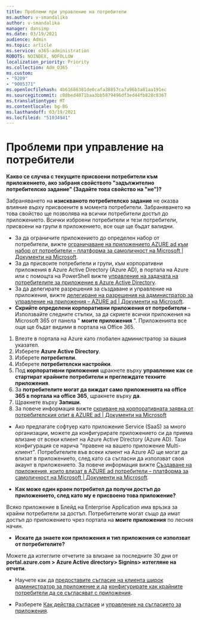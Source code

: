 ```yaml
---
title: Проблеми при управление на потребители
ms.author: v-smandalika
author: v-smandalika
manager: dansimp
ms.date: 03/19/2021
audience: Admin
ms.topic: article
ms.service: o365-administration
ROBOTS: NOINDEX, NOFOLLOW
localization_priority: Priority
ms.collection: Adm_O365
ms.custom:
- "9209"
- "9005371"
ms.openlocfilehash: 4b61686381de0cafa38857ca7a96b3a81aa191ec
ms.sourcegitcommit: c08bed4071baa3bb5879496df3ed44fb828c8367
ms.translationtype: MT
ms.contentlocale: bg-BG
ms.lasthandoff: 03/19/2021
ms.locfileid: "51034941"
---
```

# <a name="user-management-issues"></a>Проблеми при управление на потребители

**Какво се случва с текущите присвоени потребители към приложението, ако забраня свойството "задължително потребителско задание" (Задайте това свойство на "не")?**

Забраняването на **изискваното потребителско задание** не оказва влияние върху присвоените в момента потребители. Забраняването на това свойство ще позволява на всички потребители достъп до приложението. Всички изброени потребители и тези потребители, присвоени на групи в приложението, все още ще бъдат валидни.

- За да ограничите приложението до определен набор от потребители, вижте [ограничаване на приложението AZURE ad към набор от потребители – платформа за самоличност на Microsoft | Документи на Microsoft](https://docs.microsoft.com/azure/active-directory/develop/howto-restrict-your-app-to-a-set-of-users#:~:text=Select%20the%20application%20you%20want%2cand%20set%20it%20to%20Yes.).
- За да присвоите потребители и групи, към корпоративни приложения в Azure Active Directory (Azure AD), в портала на Azure или с помощта на PowerShell вижте [управление на задачата на потребителите за приложение в Azure Active Directory](https://docs.microsoft.com/azure/active-directory/manage-apps/assign-user-or-group-access-portal).
- За да делегирате разрешения за създаване и управление на приложения, вижте [делегиране на разрешения на администратор за управление на приложения – AZURE ad | Документи на Microsoft](https://docs.microsoft.com/azure/active-directory/roles/delegate-app-roles).
- **Скрийте определени корпоративни приложения от потребители** – Използвайте следните стъпки, за да скриете всички приложения на Microsoft 365 от панела " **моите приложения** ". Приложенията все още ще бъдат видими в портала на Office 365.

 1. Влезте в портала на Azure като глобален администратор за вашия указател. 
 2. Изберете **Azure Active Directory**. 
 3. Изберете **потребители**. 
 4. Изберете **потребителски настройки**. 
 5. Под **корпоративни приложения** щракнете върху **управление как се стартират крайните потребители и преглеждате техните приложения**. 
 6. За **потребителите могат да виждат само приложенията на office 365 в портала на office 365**, щракнете върху **да**. 
 7. Щракнете върху **Запиши**. 
 8. За повече информация вижте [скриване на корпоративната заявка от потребителския опит в AZURE ad | Документи на Microsoft](https://docs.microsoft.com/azure/active-directory/manage-apps/hide-application-from-user-portal#:~:text=%20Hide%20an%20application%20from%20the%20end%20user,6%20Click%20Properties.%207%20Click%20Save.%20See%20More.)

- Ако предлагате софтуер като приложение Service (SaaS) за много организации, можете да конфигурирате приложението си да приема влизане от всеки клиент на Azure Active Directory (Azure AD). Тази конфигурация се нарича "правене на вашето приложение Multi-клиент". Потребителите във всеки клиент на Azure AD ще могат да влизат в приложението, след като са съгласни да използват своя акаунт в приложението. За повече информация вижте [Създаване на приложения, които влизат в AZURE ad потребители – платформа за самоличност на Microsoft | Документи на Microsoft](https://docs.microsoft.com/azure/active-directory/develop/howto-convert-app-to-be-multi-tenant).

- **Как може един краен потребител да получи достъп до приложението, след като му е присвоено това приложение?**

Всяко приложение в Блейд на Enterprise Application има връзка за крайни потребители за достъп. Потребителите могат също да имат достъп до приложението чрез портала на **моите приложения** по лесния начин.

- **Искате да знаете кои приложения и тип приложения се използват от потребителите?**

Можете да изтеглите отчетите за влизане за последните 30 дни от **portal.azure.com > Azure Active directory> Signins> изтегляне на отчети**.

- Научете как да [предоставите съгласие на клиента широк администратор за приложение и да](https://docs.microsoft.com/azure/active-directory/manage-apps/grant-admin-consent) [конфигурирате как крайните потребители да се съгласяват с приложения](https://docs.microsoft.com/azure/active-directory/manage-apps/configure-user-consent).

- Разберете [Как действа съгласие](https://docs.microsoft.com/azure/active-directory/develop/v2-permissions-and-consent) и [управление на съгласието за приложения](https://docs.microsoft.com/azure/active-directory/manage-apps/manage-consent-requests).


